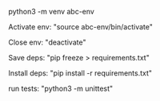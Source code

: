 python3 -m venv abc-env    

Activate env: "source abc-env/bin/activate"

Close env: "deactivate"

Save deps: "pip freeze > requirements.txt"

Install deps: "pip install -r requirements.txt"

run tests: "python3 -m unittest"